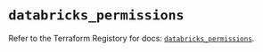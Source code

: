 # `databricks_permissions`

Refer to the Terraform Registory for docs: [`databricks_permissions`](https://registry.terraform.io/providers/databricks/databricks/1.24.0/docs/resources/permissions).
